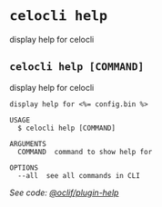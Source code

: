 # `celocli help`

display help for celocli

## `celocli help [COMMAND]`

display help for celocli

```
display help for <%= config.bin %>

USAGE
  $ celocli help [COMMAND]

ARGUMENTS
  COMMAND  command to show help for

OPTIONS
  --all  see all commands in CLI
```

_See code: [@oclif/plugin-help](https://github.com/oclif/plugin-help/blob/v1.2.11/src/commands/help.ts)_
